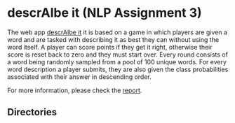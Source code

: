 # descrAIbe it (NLP Assignment 3)
The web app [descrAIbe it](https://descraibe.onrender.com/) it is based on a game in which players are given a word and are tasked with describing
it as best they can without using the word itself. A player can score points if they get it right, otherwise their
score is reset back to zero and they must start over. Every round consists of a word being randomly sampled
from a pool of 100 unique words. For every word description a player submits, they are also given the class
probabilities associated with their answer in descending order.

For more information, please check the [report](https://github.com/Koen-Kraaijveld/nlp-assignment-3/blob/main/report.pdf).

## Directories
